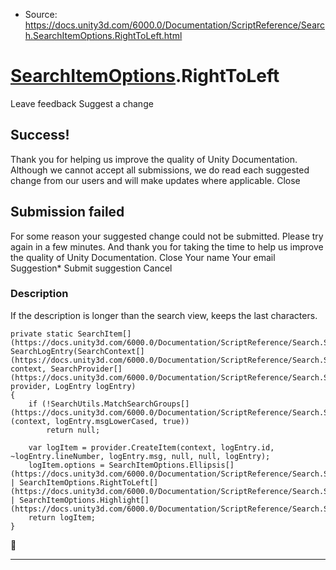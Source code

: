 * Source: https://docs.unity3d.com/6000.0/Documentation/ScriptReference/Search.SearchItemOptions.RightToLeft.html

#  [SearchItemOptions](https://docs.unity3d.com/6000.0/Documentation/ScriptReference/Search.SearchItemOptions.html).RightToLeft
Leave feedback
Suggest a change
## Success!
Thank you for helping us improve the quality of Unity Documentation. Although we cannot accept all submissions, we do read each suggested change from our users and will make updates where applicable.
Close
## Submission failed
For some reason your suggested change could not be submitted. Please <a>try again</a> in a few minutes. And thank you for taking the time to help us improve the quality of Unity Documentation.
Close
Your name Your email Suggestion* Submit suggestion
Cancel
### Description
If the description is longer than the search view, keeps the last characters.
```
private static SearchItem[](https://docs.unity3d.com/6000.0/Documentation/ScriptReference/Search.SearchItem.html) SearchLogEntry(SearchContext[](https://docs.unity3d.com/6000.0/Documentation/ScriptReference/Search.SearchContext.html) context, SearchProvider[](https://docs.unity3d.com/6000.0/Documentation/ScriptReference/Search.SearchProvider.html) provider, LogEntry logEntry)
{
    if (!SearchUtils.MatchSearchGroups[](https://docs.unity3d.com/6000.0/Documentation/ScriptReference/Search.SearchUtils.MatchSearchGroups.html)(context, logEntry.msgLowerCased, true))
        return null;

    var logItem = provider.CreateItem(context, logEntry.id, ~logEntry.lineNumber, logEntry.msg, null, null, logEntry);
    logItem.options = SearchItemOptions.Ellipsis[](https://docs.unity3d.com/6000.0/Documentation/ScriptReference/Search.SearchItemOptions.Ellipsis.html) | SearchItemOptions.RightToLeft[](https://docs.unity3d.com/6000.0/Documentation/ScriptReference/Search.SearchItemOptions.RightToLeft.html) | SearchItemOptions.Highlight[](https://docs.unity3d.com/6000.0/Documentation/ScriptReference/Search.SearchItemOptions.Highlight.html);
    return logItem;
}

```

* * *
